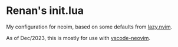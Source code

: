 # Renan's init.lua

My configuration for neoim, based on some defaults from [lazy.nvim](https://github.com/folke/lazy.nvim).


As of Dec/2023, this is mostly for use with [vscode-neovim](https://github.com/vscode-neovim/vscode-neovim).